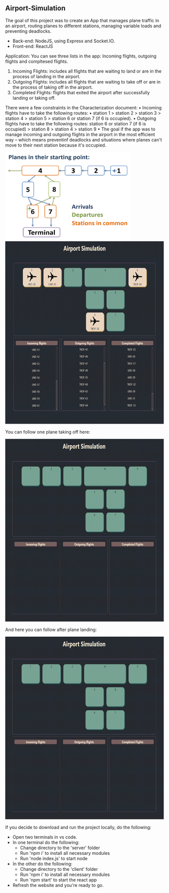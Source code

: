 ## Airport-Simulation
 
The goal of this project was to create an App that manages plane traffic in an airport, routing planes to different stations, managing variable loads and preventing deadlocks. 

* Back-end: NodeJS, using Express and Socket.IO.
* Front-end: ReactJS

Application:
You can see three lists in the app: Incoming flights, outgoing flights and compltesed flights.
1.	Incoming Flights: includes all flights that are waiting to land or are in the process of landing in the airport. 
2.	Outgoing Flights: includes all flights that are waiting to take off or are in the process of taking off in the airport.
3.	Completed Flights: flights that exited the airport after successfully landing or taking off.

There were a few constraints in the Characterization document:
•	Incoming flights have to take the following routes: 
•	station 1 > station 2 > station 3 > station 4 > station 5 > station 6 or station 7 (if 6 is occupied).
•	Outgoing flights have to take the following routes: station 6 or station 7 (if 6 is occupied) > station 8 > station 4 > station 9
•	The goal if the app was to manage incoming and outgoing flights in the airport in the most efficient way – which means preventinf deadlocks and situations where planes can't move to their next station because it's occupied. 


 <img src="https://github.com/Lena-Kalmikov/Airport-Simulation/blob/main/schema.PNG" width="400" height="280"/>


 <img src="https://github.com/Lena-Kalmikov/Airport-Simulation/blob/main/airport_activity.gif" width="700" height="580"/>

You can follow one plane taking off here:

 <img src="https://github.com/Lena-Kalmikov/Airport-Simulation/blob/main/takeoff1.gif" width="700" height="580"/>

And here you can follow after plane landing:

 <img src="https://github.com/Lena-Kalmikov/Airport-Simulation/blob/main/landing1.gif" width="700" height="580"/>
 
If you decide to download and run the project locally, do the following:
*	Open two terminals in vs code.
*	In one terminal do the following:
    * Change directory to the 'server' folder
    * Run 'npm i' to install all necessary modules
    * Run 'node index.js' to start node
*	In the other do the following:
    * Change directory to the 'client' folder
    * Run 'npm i' to install all necessary modules
    * Run 'npm start' to start the react app
*	Refresh the website and you're ready to go.

